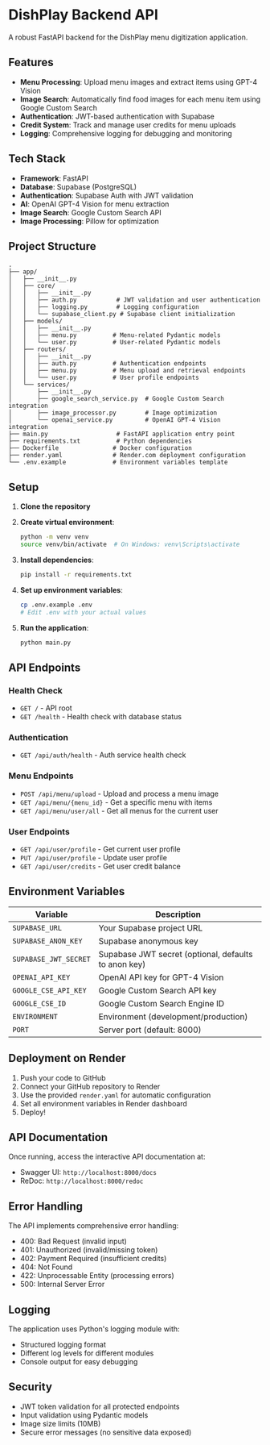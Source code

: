# DishPlay Backend API

A robust FastAPI backend for the DishPlay menu digitization application.

## Features

- **Menu Processing**: Upload menu images and extract items using GPT-4 Vision
- **Image Search**: Automatically find food images for each menu item using Google Custom Search
- **Authentication**: JWT-based authentication with Supabase
- **Credit System**: Track and manage user credits for menu uploads
- **Logging**: Comprehensive logging for debugging and monitoring

## Tech Stack

- **Framework**: FastAPI
- **Database**: Supabase (PostgreSQL)
- **Authentication**: Supabase Auth with JWT validation
- **AI**: OpenAI GPT-4 Vision for menu extraction
- **Image Search**: Google Custom Search API
- **Image Processing**: Pillow for optimization

## Project Structure

```
.
├── app/
│   ├── __init__.py
│   ├── core/
│   │   ├── __init__.py
│   │   ├── auth.py           # JWT validation and user authentication
│   │   ├── logging.py        # Logging configuration
│   │   └── supabase_client.py # Supabase client initialization
│   ├── models/
│   │   ├── __init__.py
│   │   ├── menu.py          # Menu-related Pydantic models
│   │   └── user.py          # User-related Pydantic models
│   ├── routers/
│   │   ├── __init__.py
│   │   ├── auth.py          # Authentication endpoints
│   │   ├── menu.py          # Menu upload and retrieval endpoints
│   │   └── user.py          # User profile endpoints
│   └── services/
│       ├── __init__.py
│       ├── google_search_service.py  # Google Custom Search integration
│       ├── image_processor.py        # Image optimization
│       └── openai_service.py         # OpenAI GPT-4 Vision integration
├── main.py                   # FastAPI application entry point
├── requirements.txt          # Python dependencies
├── Dockerfile               # Docker configuration
├── render.yaml              # Render.com deployment configuration
└── .env.example             # Environment variables template
```

## Setup

1. **Clone the repository**

2. **Create virtual environment**:
   ```bash
   python -m venv venv
   source venv/bin/activate  # On Windows: venv\Scripts\activate
   ```

3. **Install dependencies**:
   ```bash
   pip install -r requirements.txt
   ```

4. **Set up environment variables**:
   ```bash
   cp .env.example .env
   # Edit .env with your actual values
   ```

5. **Run the application**:
   ```bash
   python main.py
   ```

## API Endpoints

### Health Check
- `GET /` - API root
- `GET /health` - Health check with database status

### Authentication
- `GET /api/auth/health` - Auth service health check

### Menu Endpoints
- `POST /api/menu/upload` - Upload and process a menu image
- `GET /api/menu/{menu_id}` - Get a specific menu with items
- `GET /api/menu/user/all` - Get all menus for the current user

### User Endpoints
- `GET /api/user/profile` - Get current user profile
- `PUT /api/user/profile` - Update user profile
- `GET /api/user/credits` - Get user credit balance

## Environment Variables

| Variable | Description |
|----------|-------------|
| `SUPABASE_URL` | Your Supabase project URL |
| `SUPABASE_ANON_KEY` | Supabase anonymous key |
| `SUPABASE_JWT_SECRET` | Supabase JWT secret (optional, defaults to anon key) |
| `OPENAI_API_KEY` | OpenAI API key for GPT-4 Vision |
| `GOOGLE_CSE_API_KEY` | Google Custom Search API key |
| `GOOGLE_CSE_ID` | Google Custom Search Engine ID |
| `ENVIRONMENT` | Environment (development/production) |
| `PORT` | Server port (default: 8000) |

## Deployment on Render

1. Push your code to GitHub
2. Connect your GitHub repository to Render
3. Use the provided `render.yaml` for automatic configuration
4. Set all environment variables in Render dashboard
5. Deploy!

## API Documentation

Once running, access the interactive API documentation at:
- Swagger UI: `http://localhost:8000/docs`
- ReDoc: `http://localhost:8000/redoc`

## Error Handling

The API implements comprehensive error handling:
- 400: Bad Request (invalid input)
- 401: Unauthorized (invalid/missing token)
- 402: Payment Required (insufficient credits)
- 404: Not Found
- 422: Unprocessable Entity (processing errors)
- 500: Internal Server Error

## Logging

The application uses Python's logging module with:
- Structured logging format
- Different log levels for different modules
- Console output for easy debugging

## Security

- JWT token validation for all protected endpoints
- Input validation using Pydantic models
- Image size limits (10MB)
- Secure error messages (no sensitive data exposed)
